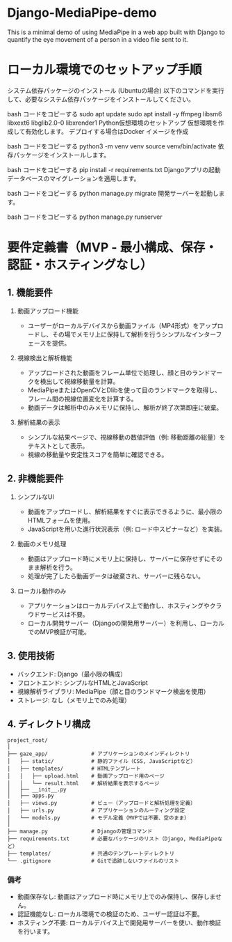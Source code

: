 # Django-MediaPipe-demo
This is a minimal demo of using MediaPipe in a web app built with Django to quantify the eye movement of a person in a video file sent to it.

# ローカル環境でのセットアップ手順

システム依存パッケージのインストール (Ubuntuの場合)
以下のコマンドを実行して、必要なシステム依存パッケージをインストールしてください。

bash
コードをコピーする
sudo apt update
sudo apt install -y ffmpeg libsm6 libxext6 libglib2.0-0 libxrender1
Python仮想環境のセットアップ
仮想環境を作成して有効化します。
デプロイする場合はDocker イメージを作成

bash
コードをコピーする
python3 -m venv venv
source venv/bin/activate
依存パッケージをインストールします。

bash
コードをコピーする
pip install -r requirements.txt
Djangoアプリの起動
データベースのマイグレーションを適用します。

bash
コードをコピーする
python manage.py migrate
開発サーバーを起動します。

bash
コードをコピーする
python manage.py runserver

# 要件定義書（MVP - 最小構成、保存・認証・ホスティングなし）

## 1. 機能要件
1. 動画アップロード機能
   - ユーザーがローカルデバイスから動画ファイル（MP4形式）をアップロードし、その場でメモリ上に保持して解析を行うシンプルなインターフェースを提供。

2. 視線検出と解析機能
   - アップロードされた動画をフレーム単位で処理し、顔と目のランドマークを検出して視線移動量を計算。
   - MediaPipeまたはOpenCVとDlibを使って目のランドマークを取得し、フレーム間の視線位置変化を計算する。
   - 動画データは解析中のみメモリに保持し、解析が終了次第即座に破棄。

3. 解析結果の表示
   - シンプルな結果ページで、視線移動の数値評価（例: 移動距離の総量）をテキストとして表示。
   - 視線の移動量や安定性スコアを簡単に確認できる。

## 2. 非機能要件
1. シンプルなUI
   - 動画をアップロードし、解析結果をすぐに表示できるように、最小限のHTMLフォームを使用。
   - JavaScriptを用いた進行状況表示（例: ロード中スピナーなど）を実装。

2. 動画のメモリ処理
   - 動画はアップロード時にメモリ上に保持し、サーバーに保存せずにそのまま解析を行う。
   - 処理が完了したら動画データは破棄され、サーバーに残らない。

3. ローカル動作のみ
   - アプリケーションはローカルデバイス上で動作し、ホスティングやクラウドサービスは不要。
   - ローカル開発サーバー（Djangoの開発用サーバー）を利用し、ローカルでのMVP検証が可能。

## 3. 使用技術
- バックエンド: Django（最小限の構成）
- フロントエンド: シンプルなHTMLとJavaScript
- 視線解析ライブラリ: MediaPipe（顔と目のランドマーク検出を使用）
- ストレージ: なし（メモリ上でのみ処理）

## 4. ディレクトリ構成

```plaintext
project_root/
│
├── gaze_app/              # アプリケーションのメインディレクトリ
│   ├── static/            # 静的ファイル（CSS, JavaScriptなど）
│   ├── templates/         # HTMLテンプレート
│   │   ├── upload.html    # 動画アップロード用のページ
│   │   └── result.html    # 解析結果を表示するページ
│   ├── __init__.py
│   ├── apps.py
│   ├── views.py           # ビュー（アップロードと解析処理を定義）
│   ├── urls.py            # アプリケーションのルーティング設定
│   └── models.py          # モデル定義（MVPでは不要、空のまま）
│
├── manage.py              # Djangoの管理コマンド
├── requirements.txt       # 必要なパッケージのリスト（Django, MediaPipeなど）
├── templates/             # 共通のテンプレートディレクトリ
└── .gitignore             # Gitで追跡しないファイルのリスト
```

### 備考
- 動画保存なし: 動画はアップロード時にメモリ上でのみ保持し、保存しません。
- 認証機能なし: ローカル環境での検証のため、ユーザー認証は不要。
- ホスティング不要: ローカルデバイス上で開発用サーバーを使い、動作検証を行います。
